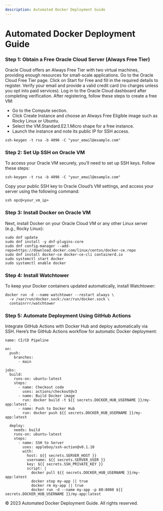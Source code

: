 ```yaml
---
description: Automated Docker Deployment Guide
---
```


# Automated Docker Deployment Guide

### Step 1: Obtain a Free Oracle Cloud Server (Always Free Tier)

Oracle Cloud offers an Always Free Tier with two virtual machines, providing enough resources for small-scale applications. Go to the Oracle Cloud Free Tier page. Click on Start for Free and fill in the required details to register. Verify your email and provide a valid credit card (no charges unless you opt into paid services). Log in to the Oracle Cloud dashboard after completing verification. After registering, follow these steps to create a free VM:

* Go to the Compute section.
* Click Create Instance and choose an Always Free Eligible image such as Rocky Linux or Ubuntu.
* Select the VM.Standard.E2.1.Micro shape for a free instance.
* Launch the instance and note its public IP for SSH access.

```
ssh-keygen -t rsa -b 4096 -C "your_email@example.com"
```

### Step 2: Set Up SSH on Oracle VM

To access your Oracle VM securely, you’ll need to set up SSH keys. Follow these steps:

```
ssh-keygen -t rsa -b 4096 -C "your_email@example.com"
```

Copy your public SSH key to Oracle Cloud’s VM settings, and access your server using the following command:

```
ssh opc@<your_vm_ip>
```

### Step 3: Install Docker on Oracle VM

Next, install Docker on your Oracle Cloud VM or any other Linux server (e.g., Rocky Linux):

```
sudo dnf update
sudo dnf install -y dnf-plugins-core
sudo dnf config-manager --add-repo=https://download.docker.com/linux/centos/docker-ce.repo
sudo dnf install docker-ce docker-ce-cli containerd.io
sudo systemctl start docker
sudo systemctl enable docker
```

### Step 4: Install Watchtower

To keep your Docker containers updated automatically, install Watchtower:

```
docker run -d --name watchtower --restart always \
  -v /var/run/docker.sock:/var/run/docker.sock \
  containrrr/watchtower
```

### Step 5: Automate Deployment Using GitHub Actions

Integrate GitHub Actions with Docker Hub and deploy automatically via SSH. Here’s the GitHub Actions workflow for automatic Docker deployment:

```
name: CI/CD Pipeline

on:
  push:
    branches:
      - main

jobs:
  build:
    runs-on: ubuntu-latest
    steps:
      - name: Checkout code
        uses: actions/checkout@v3
      - name: Build Docker image
        run: docker build -t ${{ secrets.DOCKER_HUB_USERNAME }}/my-app:latest .
      - name: Push to Docker Hub
        run: docker push ${{ secrets.DOCKER_HUB_USERNAME }}/my-app:latest

  deploy:
    needs: build
    runs-on: ubuntu-latest
    steps:
      - name: SSH to Server
        uses: appleboy/ssh-action@v0.1.10
        with:
          host: ${{ secrets.SERVER_HOST }}
          username: ${{ secrets.SERVER_USER }}
          key: ${{ secrets.SSH_PRIVATE_KEY }}
          script: |
            docker pull ${{ secrets.DOCKER_HUB_USERNAME }}/my-app:latest
            docker stop my-app || true
            docker rm my-app || true
            docker run -d --name my-app -p 80:8080 ${{ secrets.DOCKER_HUB_USERNAME }}/my-app:latest
```

© 2023 Automated Docker Deployment Guide. All rights reserved.
